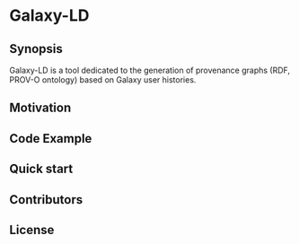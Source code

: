 # Galaxy-LD
## Synopsis
Galaxy-LD is a tool dedicated to the generation of provenance graphs (RDF, PROV-O ontology) based on Galaxy user histories. 
## Motivation
## Code Example
## Quick start
## Contributors
## License
